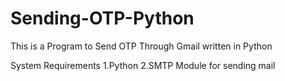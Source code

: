 # Sending-OTP-Python
This is a Program to Send OTP Through Gmail written in Python 

System Requirements 
1.Python
2.SMTP Module for sending mail

